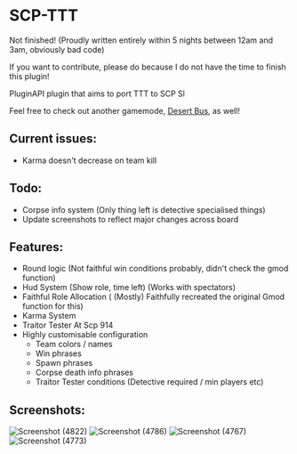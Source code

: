 # SCP-TTT
Not finished! (Proudly written entirely within 5 nights between 12am and 3am, obviously bad code)

If you want to contribute, please do because I do not have the time to finish this plugin!

PluginAPI plugin that aims to port TTT to SCP Sl

Feel free to check out another gamemode, [Desert Bus](https://github.com/morgana-x/ScpSL-DesertBus), as well!

## Current issues:
+ Karma doesn't decrease on team kill
## Todo:
+ Corpse info system (Only thing left is detective specialised things)
+ Update screenshots to reflect major changes across board
## Features:
+ Round logic (Not faithful win conditions probably, didn't check the gmod function)
+ Hud System (Show role, time left) (Works with spectators)
+ Faithful Role Allocation ( (Mostly) Faithfully recreated the original Gmod function for this)
+ Karma System
+ Traitor Tester At Scp 914
+ Highly customisable configuration
  +  Team colors / names
  +  Win phrases
  +  Spawn phrases
  +  Corpse death info phrases
  +  Traitor Tester conditions (Detective required / min players etc)

## Screenshots:
![Screenshot (4822)](https://github.com/user-attachments/assets/d655fbc7-4136-4270-9e1a-92401d584c71)
![Screenshot (4786)](https://github.com/user-attachments/assets/51d2cbbc-fecb-4786-bf98-ca6c10c014b1)
![Screenshot (4767)](https://github.com/user-attachments/assets/8712e3e6-2f2c-47d0-a204-0e2450f8fc21)
![Screenshot (4773)](https://github.com/user-attachments/assets/da3f34db-9caf-4310-99e8-3b2b963b52f5)
